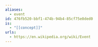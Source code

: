 ```yaml
---
aliases:
  - event
id: 476fb520-bbf1-474b-94b4-85cf75e0ded0
is:
  - "[[concept]]"
urls:
  - https://en.wikipedia.org/wiki/Event
---
```

